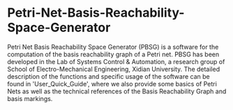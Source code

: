 # Petri-Net-Basis-Reachability-Space-Generator
Petri Net Basis Reachability Space Generator (PBSG) is a software for the computation of the basis reachability graph of a Petri net. PBSG has been developed in the Lab of Systems Control & Automation, a research group of School of Electro-Mechanical Engineering, Xidian University. 
The detailed description of the functions and specific usage of the software can be found in 'User_Quick_Guide', where we also provide some basics of Petri Nets as well as the technical references of the Basis Reachability Graph and basis markings.
